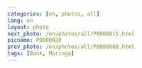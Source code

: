 ```yaml
---
categories: [en, photos, all]
lang: en
layout: photo
next_photo: /en/photos/all/P0000015.html
picname: P0000020
prev_photo: /en/photos/all/P0000088.html
tags: [Bank, Moringa]
---
```

